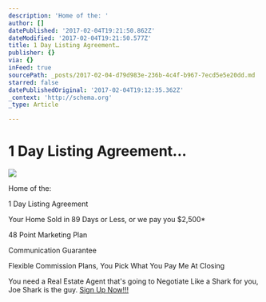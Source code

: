```yaml
---
description: 'Home of the: '
author: []
datePublished: '2017-02-04T19:21:50.862Z'
dateModified: '2017-02-04T19:21:50.577Z'
title: 1 Day Listing Agreement…
publisher: {}
via: {}
inFeed: true
sourcePath: _posts/2017-02-04-d79d983e-236b-4c4f-b967-7ecd5e5e20dd.md
starred: false
datePublishedOriginal: '2017-02-04T19:12:35.362Z'
_context: 'http://schema.org'
_type: Article

---
```

# 1 Day Listing Agreement...
![](https://imgflo.herokuapp.com/graph/2b2431f8e7ba7b0/826d84485437f10dae5d44dd7bd8cfce/croprotate.jpg?cropheight=376&cropwidth=967&degrees=0&input=https%3A%2F%2Fthe-grid-user-content.s3-us-west-2.amazonaws.com%2Fd5d30c49-6119-47b5-aa7e-eaa97e4afc61.jpg&x=0&y=64)

Home of the: 

1 Day Listing Agreement

Your Home Sold in 89 Days or Less, or we pay you $2,500\*

48 Point Marketing Plan

Communication Guarantee

Flexible Commission Plans, You Pick What You Pay Me At Closing

You need a Real Estate Agent that's going to Negotiate Like a Shark for you, Joe Shark is the guy. [Sign Up Now!!!][0]

[0]: http://www.AgentShark.us/